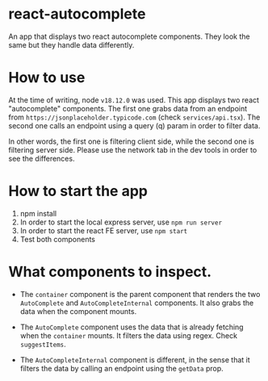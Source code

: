 # react-autocomplete
An app that displays two react autocomplete components. They look the same but they handle data differently. 
# How to use

At the time of writing, node `v18.12.0` was used. This app displays two react "autocomplete" components. The first one grabs data from an endpoint from `https://jsonplaceholder.typicode.com` (check `services/api.tsx`). The second one calls an endpoint using a query (q) param in order to filter data. 

In other words, the first one is filtering client side, while the second one is filtering server side. Please use the network tab in the dev tools in order to see the differences.

# How to start the app

1. npm install
2. In order to start the local express server, use `npm run server`
3. In order to start the react FE server, use `npm start`
4. Test both components

# What components to inspect.

- The `container` component is the parent component that renders the two `AutoComplete` and `AutoCompleteInternal` components. It also grabs the data when the component mounts.

- The `AutoComplete` component uses the data that is already fetching when the `container` mounts. It filters the data using regex. Check `suggestItems`. 

- The `AutoCompleteInternal` component is different, in the sense that it filters the data by calling an endpoint using the `getData` prop. 





